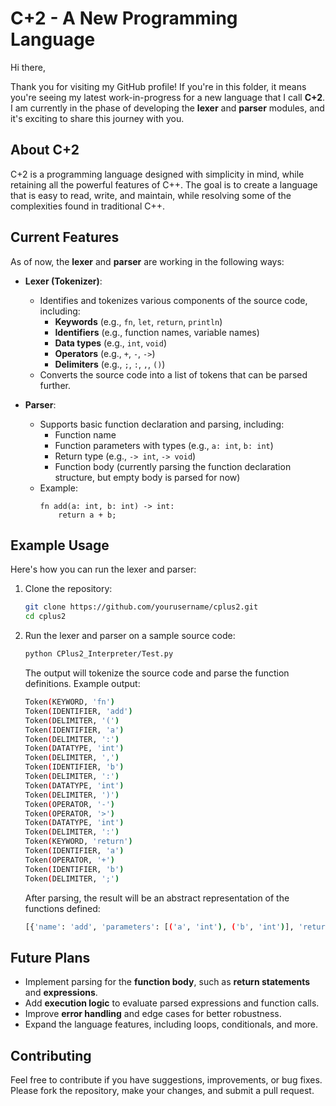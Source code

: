 # C+2 - A New Programming Language

Hi there,

Thank you for visiting my GitHub profile! If you're in this folder, it means you're seeing my latest work-in-progress for a new language that I call **C+2**. I am currently in the phase of developing the **lexer** and **parser** modules, and it's exciting to share this journey with you.

## About C+2

C+2 is a programming language designed with simplicity in mind, while retaining all the powerful features of C++. The goal is to create a language that is easy to read, write, and maintain, while resolving some of the complexities found in traditional C++.

## Current Features

As of now, the **lexer** and **parser** are working in the following ways:

- **Lexer (Tokenizer)**:
  - Identifies and tokenizes various components of the source code, including:
    - **Keywords** (e.g., `fn`, `let`, `return`, `println`)
    - **Identifiers** (e.g., function names, variable names)
    - **Data types** (e.g., `int`, `void`)
    - **Operators** (e.g., `+`, `-`, `->`)
    - **Delimiters** (e.g., `;`, `:`, `,`, `()`)
  - Converts the source code into a list of tokens that can be parsed further.

- **Parser**:
  - Supports basic function declaration and parsing, including:
    - Function name
    - Function parameters with types (e.g., `a: int`, `b: int`)
    - Return type (e.g., `-> int`, `-> void`)
    - Function body (currently parsing the function declaration structure, but empty body is parsed for now)
  - Example: 
    ```plaintext
    fn add(a: int, b: int) -> int:
        return a + b;
    ```

## Example Usage

Here's how you can run the lexer and parser:

1. Clone the repository:
   ```bash
   git clone https://github.com/yourusername/cplus2.git
   cd cplus2
   ```
   
2. Run the lexer and parser on a sample source code:
   ```bash
   python CPlus2_Interpreter/Test.py
   ```
     The output will tokenize the source code and parse the function definitions. Example output:
     ```bash
     Token(KEYWORD, 'fn')
     Token(IDENTIFIER, 'add')
     Token(DELIMITER, '(')
     Token(IDENTIFIER, 'a')
     Token(DELIMITER, ':')
     Token(DATATYPE, 'int')
     Token(DELIMITER, ',')
     Token(IDENTIFIER, 'b')
     Token(DELIMITER, ':')
     Token(DATATYPE, 'int')
     Token(DELIMITER, ')')
     Token(OPERATOR, '-')
     Token(OPERATOR, '>')
     Token(DATATYPE, 'int')
     Token(DELIMITER, ':')
     Token(KEYWORD, 'return')
     Token(IDENTIFIER, 'a')
     Token(OPERATOR, '+')
     Token(IDENTIFIER, 'b')
     Token(DELIMITER, ';')
     ```
     After parsing, the result will be an abstract representation of the functions defined:
     ```bash
     [{'name': 'add', 'parameters': [('a', 'int'), ('b', 'int')], 'return_type': 'int', 'body': []}]
     ```
## Future Plans
  - Implement parsing for the **function body**, such as **return statements** and **expressions**.
  - Add **execution logic** to evaluate parsed expressions and function calls.
  - Improve **error handling** and edge cases for better robustness.
  - Expand the language features, including loops, conditionals, and more.

## Contributing
Feel free to contribute if you have suggestions, improvements, or bug fixes. Please fork the repository, make your changes, and submit a pull request.


